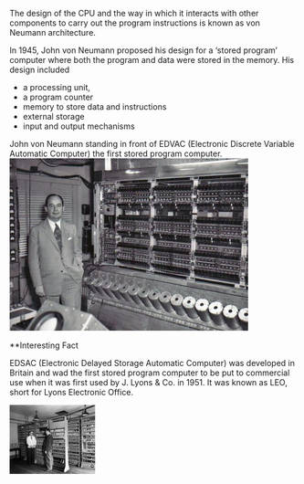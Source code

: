 The design of the CPU and the way in which it interacts with other components to carry out the program instructions is known as von Neumann architecture.

In 1945, John von Neumann proposed his design for a ‘stored program’ computer where both the program and data were stored in the memory.
His design included 

- a processing unit, 
- a program counter
- memory to store data and instructions 
- external storage 
- input and output mechanisms

John von Neumann standing in front of EDVAC (Electronic Discrete Variable Automatic Computer) the first stored program computer.
![](.guides/img/vonn1.png)

**Interesting Fact

EDSAC (Electronic Delayed Storage Automatic Computer) was developed in Britain and wad the first stored program computer to be put to commercial use when it was first used by J. Lyons & Co. in 1951. It was known as LEO, short for Lyons Electronic Office.

![](.guides/img/vonn2.png)